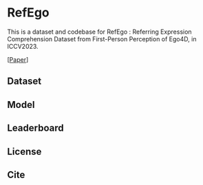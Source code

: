 # RefEgo
This is a dataset and codebase for RefEgo : Referring Expression Comprehension Dataset from First-Person Perception of Ego4D, in ICCV2023.

[[Paper](https://arxiv.org/abs/2308.12035)]

## Dataset

## Model

## Leaderboard

## License

## Cite
